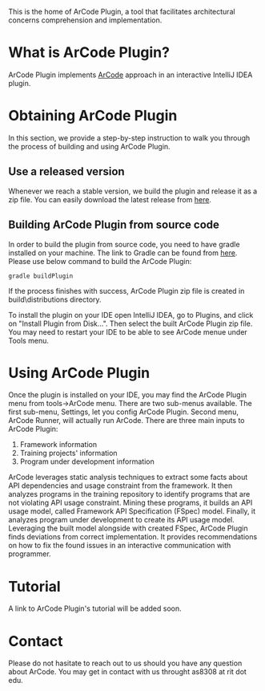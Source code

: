 This is the home of ArCode Plugin, a tool that facilitates architectural concerns comprehension and implementation. 

# What is ArCode Plugin?
ArCode Plugin implements [ArCode](https://arxiv.org/abs/2102.08372) approach in an interactive IntelliJ IDEA plugin.

# Obtaining ArCode Plugin
In this section, we provide a step-by-step instruction to walk you through the process of building and using ArCode Plugin.

## Use a released version
Whenever we reach a stable version, we build the plugin and release it as a zip file. You can easily download the latest release from [here](../../releases/). 

## Building ArCode Plugin from source code
In order to build the plugin from source code, you need to have gradle installed on your machine. The link to Gradle can be found from [here](https://gradle.org/).
Please use below command to build the ArCode Plugin:
```
gradle buildPlugin
```

If the process finishes with success, ArCode Plugin zip file is created in build\distributions directory.

To install the plugin on your IDE open IntelliJ IDEA, go to Plugins, and click on "Install Plugin from Disk...". Then select the built ArCode Plugin zip file.
You may need to restart your IDE to be able to see ArCode menue under Tools menu.

# Using ArCode Plugin
Once the plugin is installed on your IDE, you may find the ArCode Plugin menu from tools->ArCode menu. There are two sub-menus available. The first sub-menu, Settings, let you config ArCode Plugin.
Second menu, ArCode Runner, will actually run ArCode. There are three main inputs to ArCode Plugin:

1. Framework information
2. Training projects' information
3. Program under development information

ArCode leverages static analysis techniques to extract some facts about API dependencies and usage constraint from the framework. It then analyzes programs in the training repository to identify programs that are not violating API usage constraint. Mining these programs, it builds an API usage model, called Framework API Specification (FSpec) model. Finally, it analyzes program under development to create its API usage model. Leveraging the built model alongside with created FSpec, ArCode Plugin finds deviations from correct implementation. It provides recommendations on how to fix the found issues in an interactive communication with programmer.

# Tutorial
A link to ArCode Plugin's tutorial will be added soon.

# Contact
Please do not hasitate to reach out to us should you have any question about ArCode. You may get in contact with us throught as8308 at rit dot edu.
